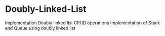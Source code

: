 # Doubly-Linked-List
Implementation Doubly linked list CRUD operations 
Implementation of Stack and Queue using doubly linked list

